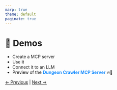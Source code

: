 ```yaml
---
marp: true
theme: default
paginate: true
---
```

<style>
.dodgerblue {
  color: dodgerblue;
}
</style>
# 🚀 Demos

- Create a MCP server
- Use it 
- Connect it to an LLM
- Preview of the <span class="dodgerblue">**Dungeon Crawler MCP Server**</span> 🔥🏰

[← Previous](006-key-takeaways.md) | [Next →](../../600-DOCKER-MCP-GATEWAY/000-docker-mcp-gateway.md)
